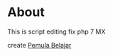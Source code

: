 # About

This is script editing fix php 7 MX

create [Pemula Belajar](http://pemulabelajar.com "Situs pemula belajar")